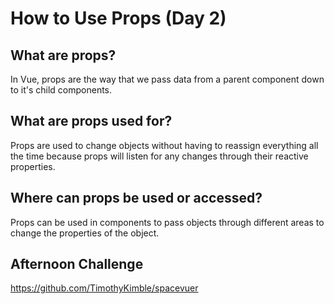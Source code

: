 # How to Use Props (Day 2)

## What are props?
In Vue, props are the way that we pass data from a parent component down to it's child components. 
## What are props used for?
Props are used to change objects without having to reassign everything all the time because props will listen for any changes through their reactive properties. 
## Where can props be used or accessed?
Props can be used in components to pass objects through different areas to change the properties of the object. 

## Afternoon Challenge
https://github.com/TimothyKimble/spacevuer